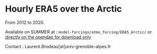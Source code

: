 # Hourly ERA5 over the Arctic

From 2012 to 2020.

Available on SUMMER at : `model-forcings/atmo_forcing/ERA5_Arctic/` or [directly on the opendap for download only](https://ige-meom-opendap.univ-grenoble-alpes.fr/thredds/catalog/meomopendap/extract/SASIP/model-forcings/atmo_forcing/ERA5_Arctic/catalog.html)

Contact : Laurent.Brodeau[at]univ-grenoble-alpes.fr

